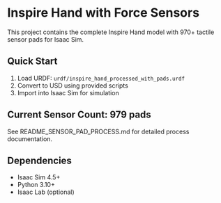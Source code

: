 # Inspire Hand with Force Sensors

This project contains the complete Inspire Hand model with 970+ tactile sensor pads for Isaac Sim.

## Quick Start
1. Load URDF: `urdf/inspire_hand_processed_with_pads.urdf`
2. Convert to USD using provided scripts
3. Import into Isaac Sim for simulation

## Current Sensor Count: 979 pads
See README_SENSOR_PAD_PROCESS.md for detailed process documentation.

## Dependencies
- Isaac Sim 4.5+
- Python 3.10+
- Isaac Lab (optional)

